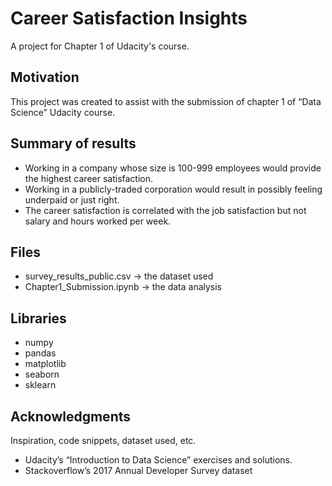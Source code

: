 # Career Satisfaction Insights

A project for Chapter 1 of Udacity's course.


## Motivation

This project was created to assist with the submission of chapter 1 of “Data Science” Udacity course.


## Summary of results

* Working in a company whose size is 100-999 employees would provide the highest career satisfaction.
* Working in a publicly-traded corporation would result in possibly feeling underpaid or just right.
* The career satisfaction is correlated with the job satisfaction but not salary and hours worked per week.


## Files

* survey_results_public.csv -> the dataset used
* Chapter1_Submission.ipynb -> the data analysis


## Libraries

* numpy
* pandas
* matplotlib
* seaborn
* sklearn


## Acknowledgments

Inspiration, code snippets, dataset used, etc.

* Udacity’s “Introduction to Data Science” exercises and solutions. 
* Stackoverflow’s 2017 Annual Developer Survey dataset
